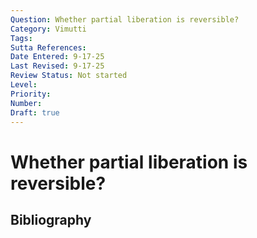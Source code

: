 ```yaml
---
Question: Whether partial liberation is reversible?
Category: Vimutti
Tags: 
Sutta References: 
Date Entered: 9-17-25
Last Revised: 9-17-25
Review Status: Not started
Level: 
Priority: 
Number: 
Draft: true
---
```


# Whether partial liberation is reversible?

## Bibliography

<!-- 

Notes:



-->